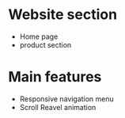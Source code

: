 # Website section

- Home page 
- product section 


# Main features 

- Responsive navigation menu
- Scroll Reavel animation
